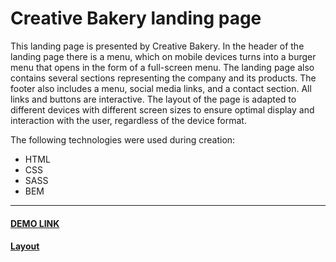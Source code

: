 # Creative Bakery landing page
This landing page is presented by Creative Bakery. In the header of the landing page there is a menu, which on mobile devices turns into a burger menu that opens in the form of a full-screen menu. The landing page also contains several sections representing the company and its products. The footer also includes a menu, social media links, and a contact section. All links and buttons are interactive. The layout of the page is adapted to different devices with different screen sizes to ensure optimal display and interaction with the user, regardless of the device format.

The following technologies were used during creation:
-	HTML
-	CSS
-	SASS
-	BEM
---
#### [DEMO LINK](https://volodymir-tymtsias.github.io/creativeBakery-landing-page/)

#### [Layout](https://www.figma.com/file/dY3izAm0Vspsmra4lQWQIP/Bakerlab_FE-students)
